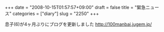 +++
date = "2008-10-15T01:57:57+09:00"
draft = false
title = "緊急ニュース"
categories = ["diary"]
slug = "2250"
+++

息子(6)が4ヶ月ぶりにブログを更新しました
<a href="http://100manbai.jugem.jp/" target="_blank">http://100manbai.jugem.jp/</a>
